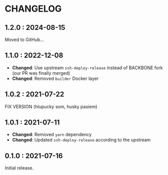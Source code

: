 # CHANGELOG

## 1.2.0 : 2024-08-15

Moved to GitHub...

## 1.1.0 : 2022-12-08

- **Changed**: Use upstream `ssh-deploy-release` instead of BACKBONE fork (our PR was finally merged)
- **Changed**: Removed `builder` Docker layer

## 1.0.2 : 2021-07-22

FIX VERSION (hlupucky som, husky pasiem)

## 1.0.1 : 2021-07-11

- **Changed**: Removed `yarn` dependency
- **Changed**: Updated `ssh-deploy-release` according to the upstream

## 0.1.0 : 2021-07-16

Initial release.
